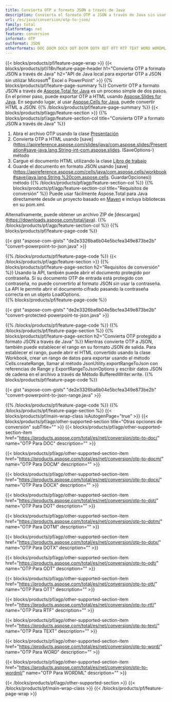 ```yaml
---
title: Convierta OTP a formato JSON a través de Java
description: Convierta el formato OTP a JSON a través de Java sin usar Microsoft Excel o PowerPoint
url: /es/java/conversion/otp-to-json/
family: total
platformtag: net
feature: conversion
informat: OTP
outformat: JSON
otherformats: DOC DOCM DOCX DOT DOTM DOTX ODT OTT RTF TEXT WORD WORDML
---
```

{{< blocks/products/pf/feature-page-wrap >}}
{{< blocks/products/pf/i18n/feature-page-header h1="Convierta OTP a formato JSON a través de Java" h2="API de Java local para exportar OTP a JSON sin utilizar Microsoft<sup>&reg;</sup> Excel o PowerPoint" >}}
{{% blocks/products/pf/feature-page-summary %}}
Convertir OTP a formato JSON a través de [Aspose.Total for Java](https://products.aspose.com/total/java/) es un proceso simple de dos pasos. En el primer paso, puede exportar OTP a HTML usando [Aspose.Slides for Java](https://products.aspose.com/slides/java/). En segundo lugar, al usar [Aspose.Cells for Java](https://products.aspose.com/cells/java/), puede convertir HTML a JSON.
{{% /blocks/products/pf/feature-page-summary  %}}
{{< blocks/products/pf/agp/feature-section >}}
{{% blocks/products/pf/agp/feature-section-col title="Convierta OTP a formato JSON a través de Java" %}}
1. Abra el archivo OTP usando la clase [Presentación](https://apireference.aspose.com/slides/java/com.aspose.slides/Presentation)
2. Convierta OTP a HTML usando [save](https://apireference.aspose.com/slides/java/com.aspose.slides/Presentation#save-java.lang.String-int-com.aspose.slides. ISaveOptions-) método
3. Cargue el documento HTML utilizando la clase [Libro de trabajo](https://apireference.aspose.com/cells/java/com.aspose.cells/Workbook)
4. Guarde el documento en formato JSON usando [save](https://apireference.aspose.com/cells/java/com.aspose.cells/workbook#save(java.lang.String,%20com.aspose.cells. GuardarOpciones)) método
{{% /blocks/products/pf/agp/feature-section-col %}}
{{% blocks/products/pf/agp/feature-section-col title="Requisitos de conversión" %}}
Puede usar fácilmente Aspose.Total para Java directamente desde un proyecto basado en [Maven](https://repository.aspose.com/webapp/#/artifacts/browse/tree/General/repo/com/aspose/aspose-total) e incluya bibliotecas en su pom.xml.

Alternativamente, puede obtener un archivo ZIP de [descargas] (https://downloads.aspose.com/total/java).
{{% /blocks/products/pf/agp/feature-section-col %}}
{{% blocks/products/pf/feature-page-code %}}

{{< gist "aspose-com-gists" "de2e3326ba6b04e5bcfea349e873be2b" "convert-powerpoint-to-json.java" >}}

{{% /blocks/products/pf/feature-page-code %}}
{{< /blocks/products/pf/agp/feature-section >}}
{{% blocks/products/pf/feature-page-section  h2="Requisitos de conversión" %}}
Usando la API, también puede abrir el documento protegido por contraseña. Si su documento OTP de entrada está protegido con contraseña, no puede convertirlo al formato JSON sin usar la contraseña. La API le permite abrir el documento cifrado pasando la contraseña correcta en un objeto LoadOptions.  
{{% blocks/products/pf/feature-page-code %}}

{{< gist "aspose-com-gists" "de2e3326ba6b04e5bcfea349e873be2b" "convert-protected-powerpoint-to-json.java" >}}
{{% /blocks/products/pf/feature-page-code  %}}
{{% /blocks/products/pf/feature-page-section %}}
{{% blocks/products/pf/feature-page-section  h2="Convierta OTP protegido a formato JSON a través de Java" %}}
Mientras convierte OTP a JSON, también puede establecer el rango en su formato JSON de salida. Para establecer el rango, puede abrir el HTML convertido usando la clase Workbook, crear un rango de datos para exportar usando el método Cells.createRange, llamar al método JsonUtility.exportRangeToJson con referencias de Range y ExportRangeToJsonOptions y escribir datos JSON de cadena en el archivo a través de Método BufferedWriter.write. 
{{% blocks/products/pf/feature-page-code %}}

{{< gist "aspose-com-gists" "de2e3326ba6b04e5bcfea349e873be2b" "convert-powerpoint-to-json-range.java" >}}
{{% /blocks/products/pf/feature-page-code  %}}
{{% /blocks/products/pf/feature-page-section %}}
{{< blocks/products/pf/main-wrap-class isAutogenPage="true" >}}
{{< blocks/products/pf/agp/other-supported-section title="Otras opciones de conversión" subTitle="" >}}
{{< blocks/products/pf/agp/other-supported-section-item href="https://products.aspose.com/total/es/net/conversion/otp-to-doc/" name="OTP Para DOC" description="" >}}

{{< blocks/products/pf/agp/other-supported-section-item href="https://products.aspose.com/total/es/net/conversion/otp-to-docm/" name="OTP Para DOCM" description="" >}}

{{< blocks/products/pf/agp/other-supported-section-item href="https://products.aspose.com/total/es/net/conversion/otp-to-docx/" name="OTP Para DOCX" description="" >}}

{{< blocks/products/pf/agp/other-supported-section-item href="https://products.aspose.com/total/es/net/conversion/otp-to-dot/" name="OTP Para DOT" description="" >}}

{{< blocks/products/pf/agp/other-supported-section-item href="https://products.aspose.com/total/es/net/conversion/otp-to-dotm/" name="OTP Para DOTM" description="" >}}

{{< blocks/products/pf/agp/other-supported-section-item href="https://products.aspose.com/total/es/net/conversion/otp-to-dotx/" name="OTP Para DOTX" description="" >}}

{{< blocks/products/pf/agp/other-supported-section-item href="https://products.aspose.com/total/es/net/conversion/otp-to-odt/" name="OTP Para ODT" description="" >}}

{{< blocks/products/pf/agp/other-supported-section-item href="https://products.aspose.com/total/es/net/conversion/otp-to-ott/" name="OTP Para OTT" description="" >}}

{{< blocks/products/pf/agp/other-supported-section-item href="https://products.aspose.com/total/es/net/conversion/otp-to-rtf/" name="OTP Para RTF" description="" >}}

{{< blocks/products/pf/agp/other-supported-section-item href="https://products.aspose.com/total/es/net/conversion/otp-to-text/" name="OTP Para TEXT" description="" >}}

{{< blocks/products/pf/agp/other-supported-section-item href="https://products.aspose.com/total/es/net/conversion/otp-to-word/" name="OTP Para WORD" description="" >}}

{{< blocks/products/pf/agp/other-supported-section-item href="https://products.aspose.com/total/es/net/conversion/otp-to-wordml/" name="OTP Para WORDML" description="" >}}


{{< /blocks/products/pf/agp/other-supported-section >}}
{{< /blocks/products/pf/main-wrap-class >}}
{{< /blocks/products/pf/feature-page-wrap >}}